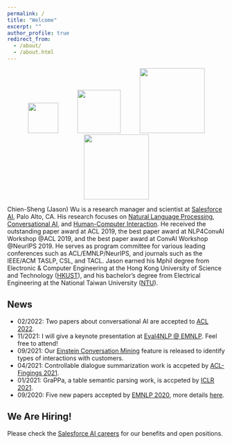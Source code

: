 ```yaml
---
permalink: /
title: "Welcome"
excerpt: ""
author_profile: true
redirect_from: 
  - /about/
  - /about.html
---
```


<!-- ## Welcome! -->

<p align="center">
  <img src="https://jasonwu0731.github.io/images/einstein-scroll.png" width="70" hspace="20">
  <img src="https://jasonwu0731.github.io/images/salesforce.png" width="100" hspace="20"> 
  <img src="https://jasonwu0731.github.io/images/logo_ust.png" width="150" hspace="20">
  <img src="https://jasonwu0731.github.io/images/logo_ntu.png" width="150" hspace="20">
</p>

Chien-Sheng (Jason) Wu is a research manager and scientist at [Salesforce AI](https://www.salesforceairesearch.com), Palo Alto, CA. His research focuses on [Natural Language Processing](), [Conversational AI](), and [Human-Computer Interaction](). He received the outstanding paper award at ACL 2019, the best paper award at NLP4ConvAI Workshop @ACL 2019, and the best paper award at ConvAI Workshop @NeurIPS 2019. He serves as program committee for various leading conferences such as ACL/EMNLP/NeurIPS, and journals such as the IEEE/ACM TASLP, CSL, and TACL. Jason earned his Mphil degree from Electronic & Computer Engineering at the Hong Kong University of Science and Technology ([HKUST](https://hkust.edu.hk/)), and his bachelor’s degree from Electrical Engineering at the National Taiwan University ([NTU](https://www.ntu.edu.tw/english/)).


## News
- 02/2022: Two papers about conversational AI are accepted to [ACL 2022](https://www.2022.aclweb.org/).
- 11/2021: I will give a keynote presentation at [Eval4NLP @ EMNLP](https://eval4nlp.github.io/program.html). Feel free to attend!
- 09/2021: Our [Einstein Conversation Mining](https://www.salesforceben.com/8-new-service-cloud-features-to-supercharge-support-agents/) feature is released to identify types of interactions with customers.
- 04/2021: Controllable dialogue summarization work is accpeted by [ACL-Fingings 2021]().
- 01/2021: GraPPa, a table semantic parsing work, is accpeted by [ICLR 2021](https://iclr.cc/Conferences/2021/Dates).
- 09/2020: Five new papers accepted by [EMNLP 2020](https://2020.emnlp.org/), more details [here](/publications).
<!-- - 04/2020: New SOTA on conversational machine reading with EMT model at [ACL 2020]().
- 12/2019: AOP paper got [Best Paper Award](http://alborz-geramifard.com/workshops/neurips19-Conversational-AI/Main.html) at NeurIPS ConvAI workshop.
- 07/2019: TRADE paper is presented as the [Outstanding Paper](http://www.acl2019.org/EN/winners-of-acl-2019-best-paper-awards.xhtml) at ACL 2019. -->


## We Are Hiring!
Please check the [Salesforce AI careers](https://www.salesforceairesearch.com/careers) for our benefits and open positions. 


<!--- - 05/2019: Two papers are accepted by [ACL 2019](http://www.acl2019.org/EN/index.xhtml) (Florence, Italy), one for multi-domain dialogue state tracking and the other for dialogue meta-learning [[Info](/publications)]. -->
<!--- 12/2018: Global-to-local memory pointer network is presented at [NeurIPS ConvAI](http://alborz-geramifard.com/workshops/nips18-Conversational-AI/Main.html) (Montreal, Canada) and [ICLR 2019](https://iclr.cc/Conferences/2019) (New Orleans, US). [[Info]](/publications/nips18) -->
<!-- - 08/2018: Large-scale fact-checking paper is accepted by [EMNLP 2018](http://emnlp2018.org/) (Brussels, Belgium). [[Info]](/publications/emnlp18) -->
<!-- - 04/2018: Memory-to-Sequence (Mem2Seq) model is accepted by [ACL 2018](https://acl2018.org/) (Melbourne, Australia). [[Info]](/publications/Mem2Seq) -->


<!-- Dream Big, then try my best to Do Bigger. Please feel free to browse through my profile and contact me.  style="color: #ff0000;" -->

<!-- <p align="center">
  <kbd><img src="https://jasonwu0731.github.io/images/IMG_9466.JPG" alt="Photo"/></kbd>
</p> -->

<!-- For more info
------
More info about configuring academicpages can be found in [the guide](https://academicpages.github.io/markdown/). The [guides for the Minimal Mistakes theme](https://mmistakes.github.io/minimal-mistakes/docs/configuration/) (which this theme was forked from) might also be helpful. -->
